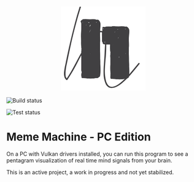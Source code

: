 <p align="center">
  <img src="res/nof1-logo.png">
</p>

![Build status](https://github.com/N-of-1/meme-machine/workflows/Build/badge.svg)

![Test status](https://github.com/N-of-1/meme-machine/workflows/Tests/badge.svg)

# Meme Machine - PC Edition

On a PC with Vulkan drivers installed, you can run this program to see a pentagram visualization of real time mind signals from your brain.

This is an active project, a work in progress and not yet stabilized.
